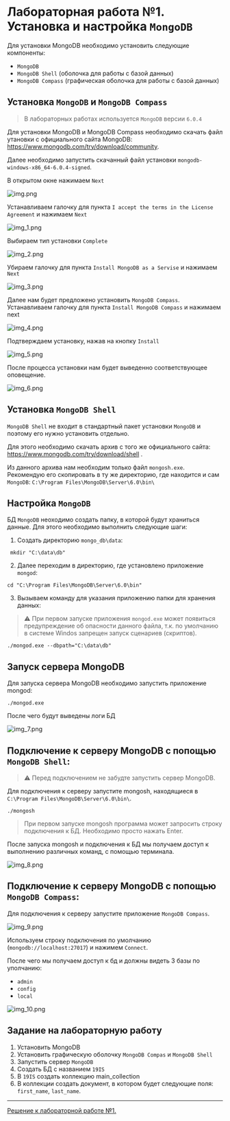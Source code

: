 # Лабораторная работа №1. Установка и настройка `MongoDB`

Для установки MongoDB необходимо установить следующие компоненты:

- `MongoDB`
- `MongoDB Shell` (оболочка для работы с базой данных)
- `MongoDB Compass` (графическая оболочка для работы с базой данных)

## Установка `MongoDB` и `MongoDB Compass`

> В лабораторных работах используется `MongoDB` версии `6.0.4`

Для установки MongoDB и MongoDB Compass необходимо скачать файл утановки с официального сайта MongoDB: https://www.mongodb.com/try/download/community.

Далее необходимо запустить скачанный файл установки `mongodb-windows-x86_64-6.0.4-signed`.

В открытом окне нажимаем `Next`

![img.png](../images/img.png)

Устанавливаем галочку для пункта `I accept the terms in the License Agreement` и нажимаем `Next`

![img_1.png](../images/img_1.png)

Выбираем тип установки `Complete`

![img_2.png](../images/img_2.png)

Убираем галочку для пункта `Install MongoDB as a Servise` и нажимаем `Next`

![img_3.png](../images/img_3.png)

Далее нам будет предложено установить `MongoDB Compass`. Устанавливаем галочку для пункта `Install MongoDB Compass` и нажимаем next

![img_4.png](../images/img_4.png)

Подтверждаем установку, нажав на кнопку `Install`

![img_5.png](../images/img_5.png)

После процесса установки нам будет выведенно соответствующее оповещение.

![img_6.png](../images/img_6.png)

## Установка `MongoDB Shell`

`MongoDB Shell` не входит в стандартный пакет установки `MongoDB` и поэтому его нужно установить отдельно.

Для этого необходимо скачать архив с того же официального сайта: https://www.mongodb.com/try/download/shell .

Из данного архива нам необходим только файл `mongosh.exe`. Рекомендую его скопировать в ту же директорию, где находится и сам `MongoDB`: `C:\Program Files\MongoDB\Server\6.0\bin\`

## Настройка `MongoDB`

БД `MongoDB` неоходимо создать папку, в которой будут храниться данные. Для этого необходимо выполнить следующие шаги:

1. Создать директорию `mongo_db\data`:

```shell
 mkdir "C:\data\db"
```

2. Далее переходим в директорию, где установлено приложение `mongod`:

```shell
cd "C:\Program Files\MongoDB\Server\6.0\bin"
```

3. Вызываем команду для указания приложению папки для хранения данных:

> :warning: При первом запуске приложения `mongod.exe` может появиться предупреждение об опасности данного файла, т.к. по умолчанию в системе Windos запрещен запуск сценариев (скриптов).

```shell
./mongod.exe --dbpath="C:\data\db"
```

## Запуск сервера MongoDB

Для запуска сервера MongoDB необходимо запустить приложение mongod:

```shell
./mongod.exe
```

После чего будут выведены логи БД

![img_7.png](../images/img_7.png)

## Подключение к серверу MongoDB с попощью `MongoDB Shell`:

> :warning: Перед подключением не забудте запустить сервер MongoDB.

Для подключения к серверу запустите mongosh, находящиеся в `C:\Program Files\MongoDB\Server\6.0\bin\`.

```shell
./mongosh
```

> При первом запуске mongosh программа может запросить строку подключения к БД. Необходимо просто нажать Enter.

После запуска mongosh и подключения к БД мы получаем доступ к выполнению различных команд, с помощью терминала.

![img_8.png](../images/img_8.png)

## Подключение к серверу MongoDB с попощью `MongoDB Compass`:

Для подключения к серверу запустите приложение  `MongoDB Compass`.

![img_9.png](../images/img_9.png)

Используем строку подключения по умолчанию (`mongodb://localhost:27017`) и нажимем `Connect`.

После чего мы получаем доступ к бд и должны видеть 3 базы по уполчанию:

- `admin`
- `config`
- `local`

![img_10.png](../images/img_10.png)

## Задание на лабораторную работу

1. Установить MongoDB
2. Установить графическую оболочку `MongoDB Compas` и `MongoDB Shell`
3. Запустить сервер `MongoDB`
4. Создать БД с названием `19IS`
5. В `19IS` создать коллекцию main_collection
6. В коллекции создать документ, в котором будет следующие поля: `first_name`, `last_name`.

---

[Решение к лабораторной работе №1.](../solutions/lab_1_solution.md)
